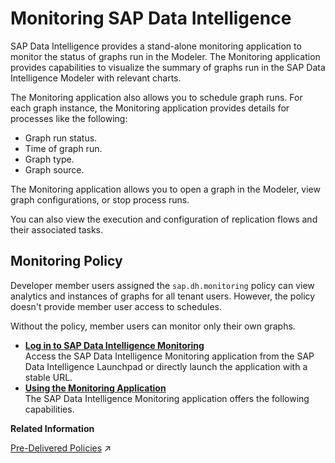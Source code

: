 <!-- loio5413074d365b4952b0cc5d8f3cfbaa8b -->

# Monitoring SAP Data Intelligence 

SAP Data Intelligence provides a stand-alone monitoring application to monitor the status of graphs run in the Modeler. The Monitoring application provides capabilities to visualize the summary of graphs run in the SAP Data Intelligence Modeler with relevant charts.

The Monitoring application also allows you to schedule graph runs. For each graph instance, the Monitoring application provides details for processes like the following:

-   Graph run status.
-   Time of graph run.
-   Graph type.
-   Graph source.

The Monitoring application allows you to open a graph in the Modeler, view graph configurations, or stop process runs.

You can also view the execution and configuration of replication flows and their associated tasks.



<a name="loio5413074d365b4952b0cc5d8f3cfbaa8b__section_bsq_l1r_55b"/>

## Monitoring Policy

Developer member users assigned the `sap.dh.monitoring` policy can view analytics and instances of graphs for all tenant users. However, the policy doesn't provide member user access to schedules.

Without the policy, member users can monitor only their own graphs.

-   **[Log in to SAP Data Intelligence Monitoring](log-in-to-sap-data-intelligence-monitoring-7af372a.md "Access the SAP Data Intelligence Monitoring
		application from the SAP Data Intelligence Launchpad or
		directly launch the application with a stable URL.")**  
Access the SAP Data Intelligence Monitoring application from the SAP Data Intelligence Launchpad or directly launch the application with a stable URL.
-   **[Using the Monitoring Application](using-the-monitoring-application-e352e7f.md "The SAP Data Intelligence
		Monitoring application offers the following capabilities. ")**  
The SAP Data Intelligence Monitoring application offers the following capabilities.

**Related Information**  


[Pre-Delivered Policies](https://help.sap.com/viewer/300d97f4d57c4b329df8c83858ff67fb/Dev/en-US/b5e4e3e280aa44c3a9d9e5fdfd7c41f7.html "Pre-delivered policies are the policies that are created by default with the tenant.") :arrow_upper_right:

